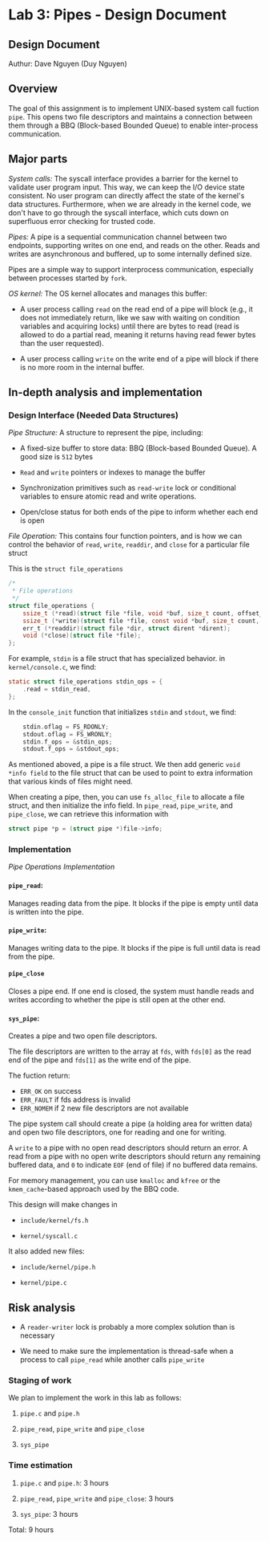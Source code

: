 # Lab 3: Pipes - Design Document

## Design Document

Authur: Dave Nguyen (Duy Nguyen)

## Overview

The goal of this assignment is to implement UNIX-based system call fuction `pipe`. This opens two file descriptors and maintains a connection between them through a BBQ (Block-based Bounded Queue) to enable inter-process communication.

## Major parts

_System calls:_ The syscall interface provides a barrier for the kernel to validate user program input.  This way, we can keep the I/O device state consistent.  No user program can directly affect the state of the kernel's data structures.  Furthermore, when we are already in the kernel code, we don't have to go through the syscall interface, which cuts down on superfluous error checking for trusted code.

_Pipes:_ A pipe is a sequential communication channel between two endpoints, supporting writes on one end, and reads on the other. Reads and writes are asynchronous and buffered, up to some internally defined size.

Pipes are a simple way to support interprocess communication, especially between processes started by `fork`.

_OS kernel:_ The OS kernel allocates and manages this buffer:

- A user process calling `read` on the read end of a pipe will block (e.g., it does not immediately return, like we saw with waiting on condition variables and acquiring locks) until there are bytes to read (read is allowed to do a partial read, meaning it returns having read fewer bytes than the user requested).

- A user process calling `write` on the write end of a pipe will block if there is no more room in the internal buffer.

## In-depth analysis and implementation

### Design Interface (Needed Data Structures)

_Pipe Structure:_ A structure to represent the pipe, including:

- A fixed-size buffer to store data: BBQ (Block-based Bounded Queue). A good size is `512` bytes

- `Read` and `write` pointers or indexes to manage the buffer

- Synchronization primitives such as `read-write` lock or conditional variables to ensure atomic read and write operations.

- Open/close status for both ends of the pipe to inform whether each end is open

_File Operation:_ This contains four function pointers, and is how we can control the behavior of `read`, `write`, `readdir`, and `close` for a particular file struct

This is the `struct file_operations`

```c
/*
 * File operations
 */
struct file_operations {
    ssize_t (*read)(struct file *file, void *buf, size_t count, offset_t *ofs);
    ssize_t (*write)(struct file *file, const void *buf, size_t count, offset_t *ofs);
    err_t (*readdir)(struct file *dir, struct dirent *dirent);
    void (*close)(struct file *file);
};
```

For example, `stdin` is a file struct that has specialized behavior. in `kernel/console.c`, we find:

```c
static struct file_operations stdin_ops = {
    .read = stdin_read,
};
```

In the `console_init` function that initializes `stdin` and `stdout`, we find:

```c
    stdin.oflag = FS_RDONLY;
    stdout.oflag = FS_WRONLY;
    stdin.f_ops = &stdin_ops;
    stdout.f_ops = &stdout_ops;
```

As mentioned aboved, a pipe is a file struct. We then add generic `void *info field` to the file struct that can be used to point to extra information that various kinds of files might need. 

When creating a pipe, then, you can use `fs_alloc_file` to allocate a file struct, and then initialize the info field. In `pipe_read`, `pipe_write`, and `pipe_close`, we can retrieve this information with

```c
struct pipe *p = (struct pipe *)file->info;
```

### Implementation

_Pipe Operations Implementation_

#### `pipe_read`: 

Manages reading data from the pipe. It blocks if the pipe is empty until data is written into the pipe.

#### `pipe_write`:

Manages writing data to the pipe. It blocks if the pipe is full until data is read from the pipe.

#### `pipe_close`

Closes a pipe end. If one end is closed, the system must handle reads and writes according to whether the pipe is still open at the other end.


#### `sys_pipe`:

Creates a pipe and two open file descriptors. 

The file descriptors are written to the array at `fds`, with `fds[0]` as the read end of the pipe and `fds[1]` as the write end of the pipe.

The fuction return:
 * `ERR_OK` on success
 * `ERR_FAULT` if fds address is invalid
 * `ERR_NOMEM` if 2 new file descriptors are not available


The pipe system call should create a pipe (a holding area for written data) and open two file descriptors, one for reading and one for writing. 

A `write` to a pipe with no open read descriptors should return an error. A read from a pipe with no open write descriptors should return any remaining buffered data, and `0` to indicate `EOF` (end of file) if no buffered data remains.

For memory management, you can use `kmalloc` and `kfree` or the `kmem_cache`-based approach used by the BBQ code.

This design will make changes in

- `include/kernel/fs.h`

- `kernel/syscall.c`

It also added new files:

- `include/kernel/pipe.h`

- `kernel/pipe.c`


## Risk analysis

* A `reader-writer` lock is probably a more complex solution than is necessary

* We need to make sure the implementation is thread-safe when  a process to call `pipe_read` while another calls `pipe_write`

### Staging of work

We plan to implement the work in this lab as follows:

1. `pipe.c` and `pipe.h`

2. `pipe_read`, `pipe_write` and `pipe_close`

3. `sys_pipe`

### Time estimation

1. `pipe.c` and `pipe.h`: 3 hours

2. `pipe_read`, `pipe_write` and `pipe_close`: 3 hours

3. `sys_pipe`: 3 hours

Total: 9 hours